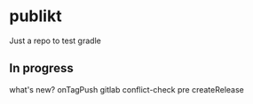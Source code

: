 # publikt
Just a repo to test gradle

## In progress
what's new?
onTagPush gitlab
conflict-check pre createRelease